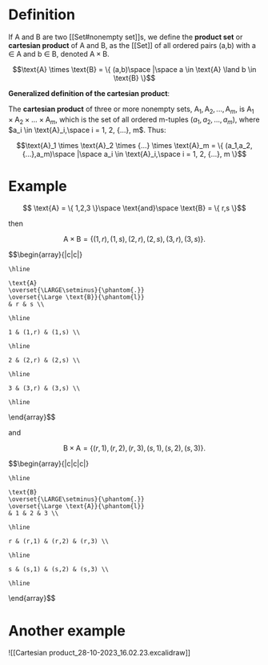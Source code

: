 # Definition

If A and B are two [[Set#nonempty set]]s, we define the **product set** or **cartesian product** of A and B, as the [[Set]] of all ordered pairs (a,b) with a $\in$ A and b $\in$ B, denoted $\text{A} \times \text{B}$.

$$\text{A} \times \text{B} = \{ (a,b)\space |\space a \in \text{A} \land b \in \text{B} \}$$

**Generalized definition of the cartesian product**:

The **cartesian product** of three or more nonempty sets, $\text{A}_1, \text{A}_2, {...}, \text{A}_m$, is $\text{A}_1 \times \text{A}_2 \times {...} \times \text{A}_m$, which is the set of all ordered m-tuples $(a_1,a_2,{...},a_m)$, where $a_i \in \text{A}_i,\space i = 1, 2, {...}, m$. Thus:

$$\text{A}_1 \times \text{A}_2 \times {...} \times \text{A}_m = \{ (a_1,a_2,{...},a_m)\space |\space a_i \in \text{A}_i,\space i = 1, 2, {...}, m \}$$

# Example

$$ \text{A} = \{ 1,2,3 \}\space \text{and}\space \text{B} = \{ r,s \}$$

then

$$\text{A} \times \text{B} = \{ (1,r), (1,s), (2,r), (2,s), (3,r), (3,s) \}.$$

$$\begin{array}{|c|c|}
	
	\hline
	
	\text{A}
	\overset{\LARGE\setminus}{\phantom{.}}
	\overset{\Large \text{B}}{\phantom{l}} 
    & r & s \\
    
    \hline
    
    1 & (1,r) & (1,s) \\ 
	
	\hline
	
	2 & (2,r) & (2,s) \\
	
	\hline
	
	3 & (3,r) & (3,s) \\
	
	\hline
	
\end{array}$$

and

$$\text{B} \times \text{A} = \{ (r,1), (r,2), (r,3), (s,1), (s,2), (s,3) \}.$$

$$\begin{array}{|c|c|c|}
	
	\hline
	
	\text{B}
	\overset{\LARGE\setminus}{\phantom{.}}
	\overset{\Large \text{A}}{\phantom{l}} 
    & 1 & 2 & 3 \\
    
    \hline
    
    r & (r,1) & (r,2) & (r,3) \\ 
	
	\hline
	
	s & (s,1) & (s,2) & (s,3) \\
	
	\hline
	
\end{array}$$

# Another example

![[Cartesian product_28-10-2023_16.02.23.excalidraw]]